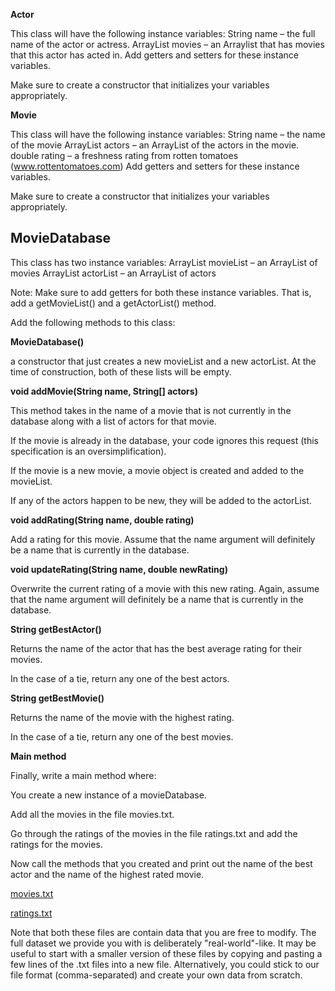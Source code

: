 **Actor**

This class will have the following instance variables:
String name – the full name of the actor or actress.
ArrayList<Movie> movies – an Arraylist that has movies that this actor has acted in.
Add getters and setters for these instance variables.

Make sure to create a constructor that initializes your variables appropriately.

**Movie**

This class will have the following instance variables:
String name – the name of the movie
ArrayList<Actor> actors – an ArrayList of the actors in the movie. 
double rating – a freshness rating from rotten tomatoes (www.rottentomatoes.com)
Add getters and setters for these instance variables.

Make sure to create a constructor that initializes your variables appropriately.

## MovieDatabase
 
This class has two instance variables:
ArrayList<Movie> movieList – an ArrayList of movies
ArrayList<Actor> actorList – an ArrayList of actors

Note: Make sure to add getters for both these instance variables. That is, add a getMovieList() and a getActorList() method.

Add the following methods to this class:

**MovieDatabase()**

a constructor that just creates a new movieList and a new actorList. At the time of construction, both of these lists will be empty.

**void addMovie(String name, String[] actors)**

This method takes in the name of a movie that is not currently in the database along with a list of actors for that movie. 

If the movie is already in the database, your code ignores this request (this specification is an oversimplification). 

If the movie is a new movie, a movie object is created and added to the movieList. 

If any of the actors happen to be new, they will be added to the actorList.

**void addRating(String name, double rating)**

Add a rating for this movie. Assume that the name argument will definitely be a name that is currently in the database.

**void updateRating(String name, double newRating)**

Overwrite the current rating of a movie with this new rating. Again, assume that the name argument will definitely be a name that is currently in the database.

**String getBestActor()**

Returns the name of the actor that has the best average rating for their movies.

In the case of a tie, return any one of the best actors.

**String getBestMovie()**

Returns the name of the movie with the highest rating.

In the case of a tie, return any one of the best movies.

**Main method**

Finally, write a main method where:

You create a new instance of a movieDatabase.

Add all the movies in the file movies.txt.

Go through the ratings of the movies in the file ratings.txt and add the ratings for the movies.

Now call the methods that you created and print out the name of the best actor and the name of the highest rated movie.

[movies.txt](movies.txt)

[ratings.txt](ratings.txt)

Note that both these files are contain data that you are free to modify. The full dataset we provide you with is deliberately "real-world"-like. It may be useful to start with a smaller version of these files by copying and pasting a few lines of the .txt files into a new file. Alternatively, you could stick to our file format (comma-separated) and create your own data from scratch.
